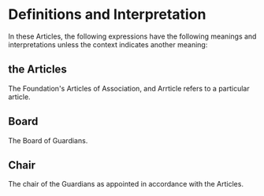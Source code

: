 # Definitions and Interpretation

In these Articles, the following expressions have the following meanings and interpretations unless the context indicates another meaning:

## the Articles

The Foundation's Articles of Association, and Arrticle refers to a particular article.

## Board 

The Board of Guardians.

## Chair

The chair of the Guardians as appointed in accordance with the Articles.

